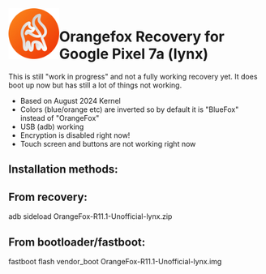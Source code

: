 <img src="https://github.com/Sanju0910/Sanju0910/blob/main/images/of_logo.png" width=100 height=100 align="left" />  

# Orangefox Recovery for Google Pixel 7a (lynx)

This is still "work in progress" and not a fully working recovery yet.
It does boot up now but has still a lot of things not working. 

- Based on August 2024 Kernel
- Colors (blue/orange etc) are inverted so by default it is "BlueFox" instead of "OrangeFox"
- USB (adb) working
- Encryption is disabled right now!
- Touch screen and buttons are not working right now

## Installation methods:

## From recovery:
adb sideload OrangeFox-R11.1-Unofficial-lynx.zip

## From bootloader/fastboot:
fastboot flash vendor_boot OrangeFox-R11.1-Unofficial-lynx.img
